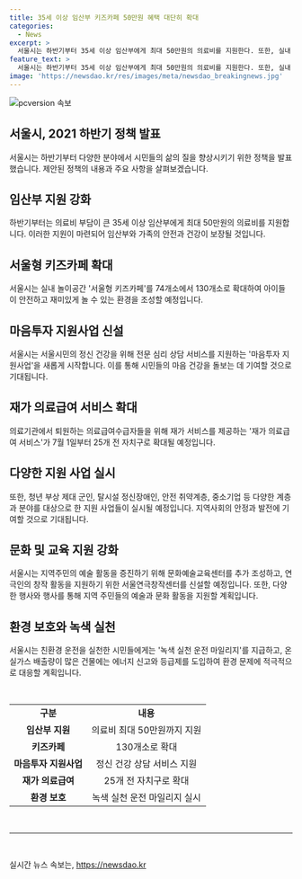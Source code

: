 ```yaml
---
title: 35세 이상 임산부 키즈카페 50만원 혜택 대단히 확대
categories:
  - News
excerpt: >
  서울시는 하반기부터 35세 이상 임산부에게 최대 50만원의 의료비를 지원한다. 또한, 실내 놀이공간 서울형 키즈카페를 확대하고, 마음투자 지원사업을 시작하여 우울한 마음을 돌보는 심리 상담 서비스를 제공한다. 또한, 의료급여수급자를 위한 재가 의료급여 서비스를 확대하고, 청년 부상 제대 군인과 탈시설 정신장애인을 위한 지원도 강화한다. 친환경 운전 마일리지 및 건물 에너지 신고·등급제 도입 등으로 기후위기에 대응하며, 중소기업과 일자리 창출을 위한 다양한 지원책도 마련했다. 또한, 예술 교육을 위한 시설 조성과 다채로운 문화행사 개최로 지역주민의 문화예술 활동을 촉진한다. (출처: 서울시 홈페이지)
feature_text: >
  서울시는 하반기부터 35세 이상 임산부에게 최대 50만원의 의료비를 지원한다. 또한, 실내 놀이공간 서울형 키즈카페를 확대하고, 마음투자 지원사업을 시작하여 우울한 마음을 돌보는 심리 상담 서비스를 제공한다. 또한, 의료급여수급자를 위한 재가 의료급여 서비스를 확대하고, 청년 부상 제대 군인과 탈시설 정신장애인을 위한 지원도 강화한다. 친환경 운전 마일리지 및 건물 에너지 신고·등급제 도입 등으로 기후위기에 대응하며, 중소기업과 일자리 창출을 위한 다양한 지원책도 마련했다. 또한, 예술 교육을 위한 시설 조성과 다채로운 문화행사 개최로 지역주민의 문화예술 활동을 촉진한다. (출처: 서울시 홈페이지)
image: 'https://newsdao.kr/res/images/meta/newsdao_breakingnews.jpg'
---
```


<p><img src="https://newsdao.kr/res/images/meta/newsdao_breakingnews.jpg" alt="pcversion 속보" /></p>

<h2 data-ke-size="size26">서울시, 2021 하반기 정책 발표</h2>

<p data-ke-size="size16">서울시는 하반기부터 다양한 분야에서 시민들의 삶의 질을 향상시키기 위한 정책을 발표했습니다. 제안된 정책의 내용과 주요 사항을 살펴보겠습니다.</p>

<h2>임산부 지원 강화</h2>

<p data-ke-size="size16">하반기부터는 의료비 부담이 큰 35세 이상 임산부에게 최대 50만원의 의료비를 지원합니다. 이러한 지원이 마련되어 임산부와 가족의 안전과 건강이 보장될 것입니다.</p>

<h2>서울형 키즈카페 확대</h2>

<p data-ke-size="size16">서울시는 실내 놀이공간 '서울형 키즈카페'를 74개소에서 130개소로 확대하여 아이들이 안전하고 재미있게 놀 수 있는 환경을 조성할 예정입니다.</p>

<h2>마음투자 지원사업 신설</h2>

<p data-ke-size="size16">서울시는 서울시민의 정신 건강을 위해 전문 심리 상담 서비스를 지원하는 '마음투자 지원사업'을 새롭게 시작합니다. 이를 통해 시민들의 마음 건강을 돌보는 데 기여할 것으로 기대됩니다.</p>

<h2>재가 의료급여 서비스 확대</h2>

<p data-ke-size="size16">의료기관에서 퇴원하는 의료급여수급자들을 위해 재가 서비스를 제공하는 '재가 의료급여 서비스'가 7월 1일부터 25개 전 자치구로 확대될 예정입니다.</p>

<h2>다양한 지원 사업 실시</h2>

<p data-ke-size="size16">또한, 청년 부상 제대 군인, 탈시설 정신장애인, 안전 취약계층, 중소기업 등 다양한 계층과 분야를 대상으로 한 지원 사업들이 실시될 예정입니다. 지역사회의 안정과 발전에 기여할 것으로 기대됩니다.</p>

<h2>문화 및 교육 지원 강화</h2>

<p data-ke-size="size16">서울시는 지역주민의 예술 활동을 증진하기 위해 문화예술교육센터를 추가 조성하고, 연극인의 창작 활동을 지원하기 위한 서울연극창작센터를 신설할 예정입니다. 또한, 다양한 행사와 행사를 통해 지역 주민들의 예술과 문화 활동을 지원할 계획입니다.</p>

<h2>환경 보호와 녹색 실천</h2>

<p data-ke-size="size16">서울시는 친환경 운전을 실천한 시민들에게는 '녹색 실천 운전 마일리지'를 지급하고, 온실가스 배출량이 많은 건물에는 에너지 신고와 등급제를 도입하여 환경 문제에 적극적으로 대응할 계획입니다.</p>

<p data-ke-size="size16">&nbsp;</p>

<table>
<tbody>
<tr>
<td style="text-align: center; height: 17px;"><b>구분</b></td>
<td style="text-align: center; height: 17px;"><b>내용</b></td>
</tr>
<tr>
<td style="text-align: center; height: 17px;"><b>임산부 지원</b></td>
<td style="text-align: center; height: 17px;">의료비 최대 50만원까지 지원</td>
</tr>
<tr>
<td style="text-align: center; height: 17px;"><b>키즈카페</b></td>
<td style="text-align: center; height: 17px;">130개소로 확대</td>
</tr>
<tr>
<td style="text-align: center; height: 17px;"><b>마음투자 지원사업</b></td>
<td style="text-align: center; height: 17px;">정신 건강 상담 서비스 지원</td>
</tr>
<tr>
<td style="text-align: center; height: 17px;"><b>재가 의료급여</b></td>
<td style="text-align: center; height: 17px;">25개 전 자치구로 확대</td>
</tr>
<tr>
<td style="text-align: center; height: 17px;"><b>환경 보호</b></td>
<td style="text-align: center; height: 17px;">녹색 실천 운전 마일리지 실시</td>
</tr>
</tbody>
</table>

<p data-ke-size="size16">&nbsp;</p>

<hr>

<p data-ke-size="size16">&nbsp;</p>
실시간 뉴스 속보는, <a href="https://newsdao.kr" rel="dofollow">https://newsdao.kr</a>


